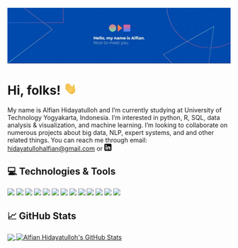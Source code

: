 ![Header](https://raw.githubusercontent.com/alfianhid/alfianhid/main/header-image.jpg "Header")

# Hi, folks! <img src="https://raw.githubusercontent.com/alfianhid/alfianhid/main/wave-icon.gif" width="30px">

My name is Alfian Hidayatulloh and I’m currently studying at University of Technology Yogyakarta, Indonesia. I’m interested in python, R, SQL, data analysis & visualization, and machine learning. I’m looking to collaborate on numerous projects about big data, NLP, expert systems, and and other related things. You can reach me through email: hidayatullohalfian@gmail.com or [![LinkedIn][1.1]][1]

## :computer: Technologies & Tools
![](https://badgen.net/badge/icon/windows?icon=windows&label=OS)
![](https://badgen.net/badge/icon/visualstudio?icon=visualstudio&label=Editor)
![](https://badgen.net/badge/icon/Python?icon=python&label=Code)
![](https://img.shields.io/badge/Code-JavaScript-informational?style=flat&logo=javascript&logoColor=white&color=2bbc8a)
![](https://img.shields.io/badge/Code-Golang-informational?style=flat&logo=go&logoColor=white&color=2bbc8a)
![](https://img.shields.io/badge/Code-Make-informational?style=flat&logo=cmake&logoColor=white&color=2bbc8a)
![](https://img.shields.io/badge/Code-Vue-informational?style=flat&logo=vue.js&logoColor=white&color=2bbc8a)
![](https://img.shields.io/badge/Shell-Bash-informational?style=flat&logo=gnu-bash&logoColor=white&color=2bbc8a)
![](https://img.shields.io/badge/Tools-PostgreSQL-informational?style=flat&logo=postgresql&logoColor=white&color=2bbc8a)
![](https://img.shields.io/badge/Tools-Docker-informational?style=flat&logo=docker&logoColor=white&color=2bbc8a)
![](https://img.shields.io/badge/Tools-Kubernetes-informational?style=flat&logo=kubernetes&logoColor=white&color=2bbc8a)
![](https://img.shields.io/badge/Tools-Red_Hat_OpenShift-informational?style=flat&logo=red-hat-open-shift&logoColor=white&color=2bbc8a)
![](https://img.shields.io/badge/Cloud-Digital_Ocean-informational?style=flat&logo=digitalocean&logoColor=white&color=2bbc8a)

## &#x1f4c8; GitHub Stats

<a href="https://github.com/alfianhid/alfianhid">
  <img align="center" src="https://github-readme-stats.vercel.app/api/top-langs/?username=alfianhid&hide=java,html,tex&title_color=ffffff&text_color=c9cacc&icon_color=2bbc8a&bg_color=1d1f21&langs_count=3" />
</a>
<a href="https://github.com/alfianhid/alfianhid">
  <img align="center" src="https://github-readme-stats.vercel.app/api?username=alfianhid&show_icons=true&line_height=27&count_private=true&title_color=ffffff&text_color=c9cacc&icon_color=2bbc8a&bg_color=1d1f21" alt="Alfian Hidayatulloh's GitHub Stats" />
</a>

[1]: https://www.linkedin.com/in/alfianhid
[1.1]: https://raw.githubusercontent.com/alfianhid/alfianhid/main/linkedin-icon.png
